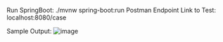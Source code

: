 Run SpringBoot: ./mvnw spring-boot:run
Postman Endpoint Link to Test: localhost:8080/case

Sample Output:
![image](https://github.com/user-attachments/assets/eea90a1f-3354-4183-a384-af63671c27ee)
